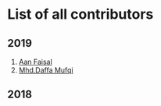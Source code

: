 # List of all contributors

## 2019

1. [Aan Faisal](https://github.com/aanfaisal)
2. [Mhd.Daffa Mufqi](https://github.com/daffamufqi)


## 2018
